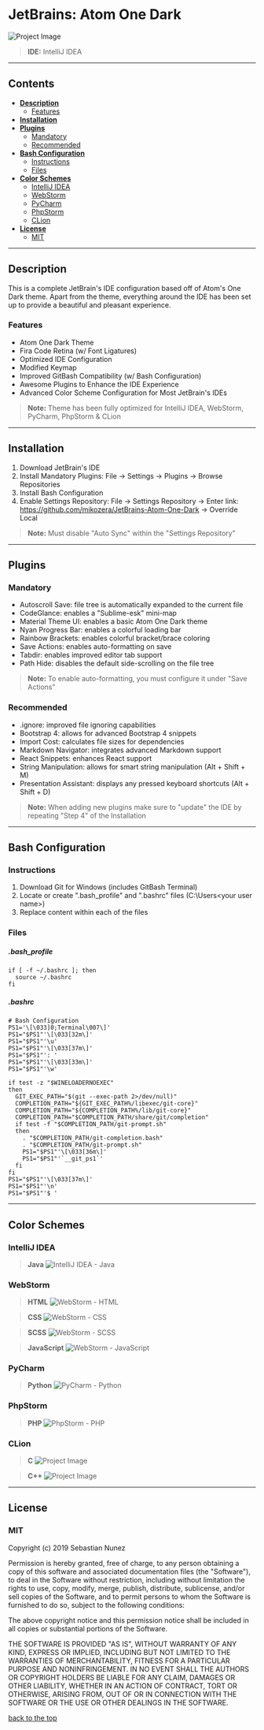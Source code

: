 # JetBrains: Atom One Dark

![Project Image](https://lh3.googleusercontent.com/mYzpNKYNA8o8xQqm7Ih1sQfPeRKi-Ns-4RGaB6bK-mwfRv2AbkOg7iBKr9WrB60ioB7vi5nhYeB-6i0j3TE0F1eRnTdsEy5wX2TjHw=w1867-h969-rw-no)

> **IDE:** IntelliJ IDEA

---

## **Contents**

- [**Description**](#description)
  - [Features](#features)
- [**Installation**](#installation)
- [**Plugins**](#plugins)
  - [Mandatory](#mandatory)
  - [Recommended](#recommended)
- [**Bash Configuration**](#bash-configuration)
  - [Instructions](#instructions)
  - [Files](#files)
- [**Color Schemes**](#color-schemes)
  - [IntelliJ IDEA](#intellij-idea)
  - [WebStorm](#webstorm)
  - [PyCharm](#pycharm)
  - [PhpStorm](#phpstorm)
  - [CLion](#clion)
- [**License**](#license)
  - [MIT](#mit)
  
---

## **Description**
This is a complete JetBrain's IDE configuration based off of Atom's One Dark theme. Apart from the theme, everything around the IDE has been set up to provide a beautiful and pleasant experience. 

### Features
- Atom One Dark Theme
- Fira Code Retina (w/ Font Ligatures)
- Optimized IDE Configuration
- Modified Keymap
- Improved GitBash Compatibility (w/ Bash Configuration)
- Awesome Plugins to Enhance the IDE Experience 
- Advanced Color Scheme Configuration for Most JetBrain's IDEs

> **Note:** Theme has been fully optimized for IntelliJ IDEA, WebStorm, PyCharm, PhpStorm  & CLion

---

## **Installation**
1. Download JetBrain's IDE
2. Install Mandatory Plugins: File -> Settings -> Plugins -> Browse Repositories 
3. Install Bash Configuration
4. Enable Settings Repository: File -> Settings Repository -> Enter link: https://github.com/mikozera/JetBrains-Atom-One-Dark -> Override Local 

> **Note:** Must disable "Auto Sync" within the "Settings Repository"

---

## **Plugins**

### Mandatory
- Autoscroll Save: file tree is automatically expanded to the current file
- CodeGlance: enables a "Sublime-esk" mini-map
- Material Theme UI: enables a basic Atom One Dark theme
- Nyan Progress Bar: enables a colorful loading bar
- Rainbow Brackets: enables colorful bracket/brace coloring
- Save Actions: enables auto-formatting on save 
- Tabdir: enables improved editor tab support
- Path Hide: disables the default side-scrolling on the file tree

> **Note:** To enable auto-formatting, you must configure it under "Save Actions"

### Recommended
- .ignore: improved file ignoring capabilities
- Bootstrap 4: allows for advanced Bootstrap 4 snippets
- Import Cost: calculates file sizes for dependencies
- Markdown Navigator: integrates advanced Markdown support
- React Snippets: enhances React support
- String Manipulation: allows for smart string manipulation (Alt + Shift + M)
- Presentation Assistant: displays any pressed keyboard shortcuts (Alt + Shift + D)

> **Note:** When adding new plugins make sure to "update" the IDE by repeating "Step 4" of the Installation

---

## **Bash Configuration**

### Instructions
1. Download Git for Windows (includes GitBash Terminal)
2. Locate or create ".bash_profile" and ".bashrc" files (C:\Users\<your user name>)
3. Replace content within each of the files

### Files
##### .bash_profile
```
if [ -f ~/.bashrc ]; then
  source ~/.bashrc
fi
```

##### .bashrc
```
# Bash Configuration
PS1='\[\033]0;Terminal\007\]'
PS1="$PS1"'\[\033[32m\]' 
PS1="$PS1"'\u' 
PS1="$PS1"'\[\033[37m\]' 
PS1="$PS1"': ' 
PS1="$PS1"'\[\033[33m\]' 
PS1="$PS1"'\w' 

if test -z "$WINELOADERNOEXEC"
then
  GIT_EXEC_PATH="$(git --exec-path 2>/dev/null)"
  COMPLETION_PATH="${GIT_EXEC_PATH%/libexec/git-core}"
  COMPLETION_PATH="${COMPLETION_PATH%/lib/git-core}"
  COMPLETION_PATH="$COMPLETION_PATH/share/git/completion"
  if test -f "$COMPLETION_PATH/git-prompt.sh"
  then
    . "$COMPLETION_PATH/git-completion.bash"
    . "$COMPLETION_PATH/git-prompt.sh"
    PS1="$PS1"'\[\033[36m\]' 
    PS1="$PS1"'`__git_ps1`' 
  fi
fi
PS1="$PS1"'\[\033[37m\]' 
PS1="$PS1"'\n' 
PS1="$PS1"'$ ' 
```
---

## **Color Schemes**

### IntelliJ IDEA
> **Java** 
![IntelliJ IDEA - Java](https://lh3.googleusercontent.com/tmuriilklF0aD6bPOkxEBGEa8ii2JCjBetBMW-0a91wcYiSLH_fsfBsdM8M76h8f2Xa6ltSyh9fZ0A=w1866-h969-rw-no)


### WebStorm
> **HTML**
![WebStorm - HTML](https://lh3.googleusercontent.com/CbbAhtR4n-S1wMweHfyKHe06vv9cTJx32zI0HUW5apbqByVLawxHyFsJt6gj6Rb0FRCuB_JM05rLXF39j1IM3dFOFVj7YOBRjL5V=w1872-h969-rw-no)

> **CSS**
![WebStorm - CSS](https://lh3.googleusercontent.com/12Z-HSwgx1tKG8TV9cGaiVnQPG_CRt7zk7uk9GT93r6pD9IIJ6kVECHbXfUpWNXUMhPUSGSpQzQsGS3h4vEs86QB8QdzqvvJY6sX=w1868-h969-rw-no)

> **SCSS** 
![WebStorm - SCSS](https://lh3.googleusercontent.com/eqPWMnVP99z7PoSPNoFz9XgwwL38kQBfH06mcgD1uYpDrjZ9xSVMhBnRIaxxYHqPE-y4sETQW6MXnhuWK7tbdF4ROVh_aSxLOXlU=w1867-h969-rw-no)

> **JavaScript** 
![WebStorm - JavaScript](https://lh3.googleusercontent.com/vJBKtFMuFgzfMR0EBwJpuwgBm6SY5MYW_BA-cCXAI2c3rA6IJrPRazXwHtNgjEDboqUUVLrDy5BKO6rNe_9BH-I-Lv1oX5xDPY-l=w1870-h969-rw-no)

### PyCharm
> **Python**
![PyCharm - Python](https://lh3.googleusercontent.com/6KALxyKTrtqEZGJf4-7YIeFV9WOaxZSct7rOGMggKjmyeXwNpCWuzX68dBernUcA75cAFHC8S5rZQg=w1868-h969-rw-no)

### PhpStorm
> **PHP**
![PhpStorm - PHP](https://lh3.googleusercontent.com/KLOKE9UOKNVTEPIwsDAV9IOmLFDGL4wx17H1E8ixlCnGy82a3H75NMlNBVxIX03grhhDW8G6RzrY2Q=w1874-h969-rw-no)

### CLion
> **C**
![Project Image](https://lh3.googleusercontent.com/cF8iBfkXUrR0aSGDVxDFZgo0I3z6sTGC2pAIcUVr6bDS_hQuE_Ay4QjnhaaOGQCvm41rAf6JF69QEhsrusFQkFeL9IEboQUhwL4bIQ=w1868-h969-rw-no)

> **C++**
![Project Image](https://lh3.googleusercontent.com/K5kkt-YaZV5QStjbVdIiR9MXB6SaYyFObd0LuP0b4JglGhFAuJ64WcF0Tdctl2EAAU9EaMEyoQ978A=w1867-h969-rw-no)
---
## **License**

### MIT

Copyright (c) 2019 Sebastian Nunez

Permission is hereby granted, free of charge, to any person obtaining a copy
of this software and associated documentation files (the "Software"), to deal
in the Software without restriction, including without limitation the rights
to use, copy, modify, merge, publish, distribute, sublicense, and/or sell
copies of the Software, and to permit persons to whom the Software is
furnished to do so, subject to the following conditions:

The above copyright notice and this permission notice shall be included in all
copies or substantial portions of the Software.

THE SOFTWARE IS PROVIDED "AS IS", WITHOUT WARRANTY OF ANY KIND, EXPRESS OR
IMPLIED, INCLUDING BUT NOT LIMITED TO THE WARRANTIES OF MERCHANTABILITY,
FITNESS FOR A PARTICULAR PURPOSE AND NONINFRINGEMENT. IN NO EVENT SHALL THE
AUTHORS OR COPYRIGHT HOLDERS BE LIABLE FOR ANY CLAIM, DAMAGES OR OTHER
LIABILITY, WHETHER IN AN ACTION OF CONTRACT, TORT OR OTHERWISE, ARISING FROM,
OUT OF OR IN CONNECTION WITH THE SOFTWARE OR THE USE OR OTHER DEALINGS IN THE
SOFTWARE.

[back to the top](#jetbrains-atom-one-dark)
